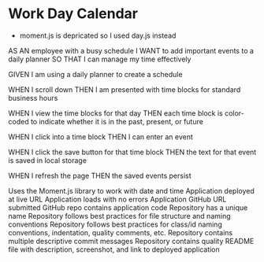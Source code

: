 # Work Day Calendar
- moment.js is depricated so I used day.js instead

AS AN employee with a busy schedule
I WANT to add important events to a daily planner
SO THAT I can manage my time effectively


GIVEN I am using a daily planner to create a schedule

WHEN I scroll down
THEN I am presented with time blocks for standard business hours

WHEN I view the time blocks for that day
THEN each time block is color-coded to indicate whether it is in the past, present, or future

WHEN I click into a time block
THEN I can enter an event

WHEN I click the save button for that time block
THEN the text for that event is saved in local storage

WHEN I refresh the page
THEN the saved events persist

Uses the Moment.js library to work with date and time
Application deployed at live URL
Application loads with no errors
Application GitHub URL submitted
GitHub repo contains application code
Repository has a unique name
Repository follows best practices for file structure and naming conventions
Repository follows best practices for class/id naming conventions, indentation, quality comments, etc.
Repository contains multiple descriptive commit messages
Repository contains quality README file with description, screenshot, and link to deployed application